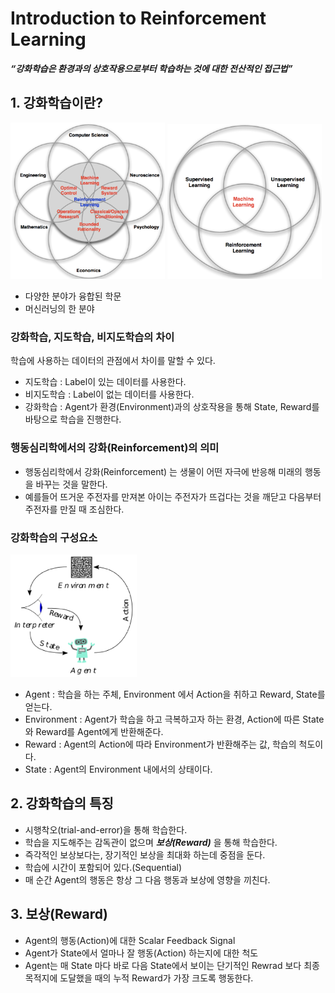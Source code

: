 # Introduction to Reinforcement Learning

***“강화학습은 환경과의 상호작용으로부터 학습하는 것에 대한 전산적인 접근법”***

## **1. 강화학습이란?**

<img src="./images/1.png" width="49%"/>
<img src="./images/2.png" width="49%"/>

- 다양한 분야가 융합된 학문
- 머신러닝의 한 분야

### **강화학습, 지도학습, 비지도학습의 차이**
학습에 사용하는 데이터의 관점에서 차이를 말할 수 있다.
- 지도학습 : Label이 있는 데이터를 사용한다.
- 비지도학습 : Label이 없는 데이터를 사용한다.
- 강화학습 : Agent가 환경(Environment)과의 상호작용을 통해 State, Reward를 바탕으로 학습을 진행한다.

### **행동심리학에서의 강화(Reinforcement)의 의미**

- 행동심리학에서 강화(Reinforcement) 는 생물이 어떤 자극에 반응해 미래의 행동을 바꾸는 것을 말한다.
- 예를들어 뜨거운 주전자를 만져본 아이는 주전자가 뜨겁다는 것을 깨닫고 다음부터 주전자를 만질 때 조심한다.

### **강화학습의 구성요소**
<img src="./images/3.png" width="40%"/>

- Agent : 학습을 하는 주체, Environment 에서 Action을 취하고 Reward, State를 얻는다.
- Environment : Agent가 학습을 하고 극복하고자 하는 환경, Action에 따른 State와 Reward를 Agent에게 반환해준다.
- Reward : Agent의 Action에 따라 Environment가 반환해주는 값, 학습의 척도이다.
- State : Agent의 Environment 내에서의 상태이다.

## **2. 강화학습의 특징**
- 시행착오(trial-and-error)을 통해 학습한다.
- 학습을 지도해주는 감독관이 없으며 ***보상(Reward)*** 을 통해 학습한다.
- 즉각적인 보상보다는, 장기적인 보상을 최대화 하는데 중점을 둔다.
- 학습에 시간이 포함되어 있다.(Sequential)
- 매 순간 Agent의 행동은 항상 그 다음 행동과 보상에 영향을 끼친다.

## **3. 보상(Reward)**
- Agent의 행동(Action)에 대한 Scalar Feedback Signal
- Agent가 State에서 얼마나 잘 행동(Action) 하는지에 대한 척도
- Agent는 매 State 마다 바로 다음 State에서 보이는 단기적인 Rewrad 보다 최종 목적지에 도달했을 때의 누적 Reward가 가장 크도록 행동한다.